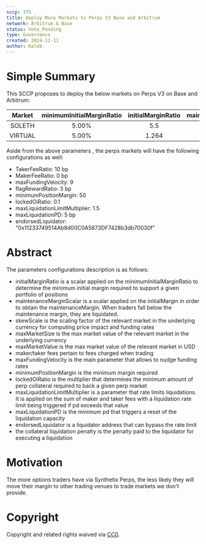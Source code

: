 ```yaml
---
sccp: 375
title: Deploy More Markets to Perps V3 Base and Arbitrum
network: Arbitrum & Base
status: Vote_Pending
type: Governance
created: 2024-12-11
author: Kaleb
---
```


# Simple Summary

This SCCP proposes to deploy the below markets on Perps V3 on Base and Arbitrum:

| **Market** 	| **minimumInitialMarginRatio** 	| **initialMarginRatio** 	| **maintenanceMarginScalar** 	| **skewScale** 	| **maxMarketSize** 	| **maxMarketValue** 	|
|:----------:	|:-----------------------------:	|:----------------------:	|:---------------------------:	|:-------------:	|:-----------------:	|:------------------:	|
|   SOLETH   	|             5.00%             	|           5.5          	|            0.333            	|      160m     	|        125m       	|         5m         	|
|   VIRTUAL  	|             5.00%             	|          1.264         	|            0.317            	|       2m      	|        0.5m       	|        0.7m        	|

Aside from the above parameters , the perps markets will have the following configurations as well:
- TakerFeeRatio: 10 bp 
- MakerFeeRatio: 0 bp
- maxFundingVelocity: 9
- flagRewardRatio: 3 bp
- minimumPositionMargin: 50
- lockedOiRatio: 0.1
- maxLiquidationLimitMultiplier: 1.5
- maxLiquidationPD: 5 bp
- endorsedLiquidator: "0x11233749514Ab8d00C0A5873DF7428b3db70030f"


# Abstract

The parameters configurations description is as follows:
- initialMarginRatio is a scalar applied on the minimumInitialMarginRatio to determine the minimum initial margin required to support a given portfolio of positions
- maintenanceMarginScalar is a scalar applied on the initialMargin in order to obtain the maintenanceMargin. When traders fall below the maintenance margin, they are liquidated.
- skewScale is the scaling factor of the relevant market in the underlying currency for computing price impact and funding rates
- maxMarketSize is the max market value of the relevant market in the underlying currency
- maxMarketValue is the max market value of the relevant market in USD
- maker/taker fees pertain to fees charged when trading
- maxFundingVelocity is the main parameter that allows to nudge funding rates
- minimumPositionMargin is the minimum margin required
- lockedOiRatio is the multiplier that determines the minimum amount of perp collateral required to back a given perp market
- maxLiquidationLimitMultiplier is a parameter that rate limits liquidations. It is applied on the sum of maker and taker fees with a liquidation rate limit being triggered if pd exceeds that value
- maxLiquidationPD is the minimum pd that triggers a reset of the liquidation capacity
- endorsedLiquidator is a liquidator address that can bypass the rate limit
- the collateral liquidation penalty is the penalty paid to the liquidator for executing a liquidation


# Motivation

The more options traders have via Synthetix Perps, the less likely they will move their margin to other trading venues to trade markets we don't provide. 

# Copyright
Copyright and related rights waived via [CC0](https://creativecommons.org/publicdomain/zero/1.0/).
